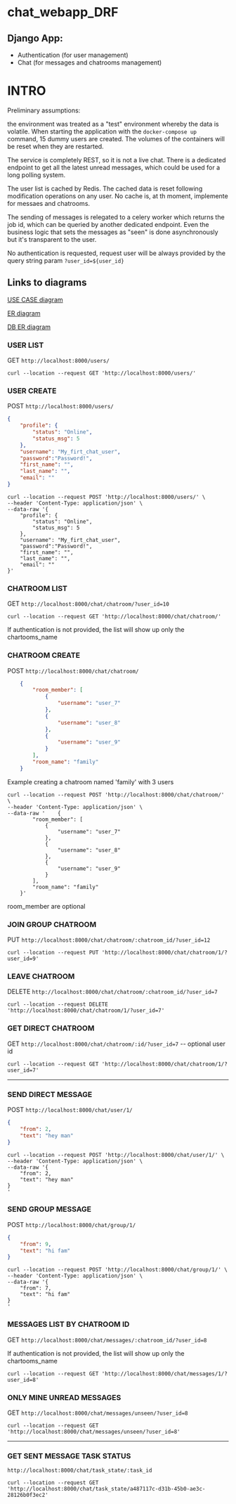 # chat_webapp_DRF

## Django App:
* Authentication (for user management)
* Chat (for messages and chatrooms management)

# INTRO
Preliminary assumptions:

the environment was treated as a "test" environment whereby the data is volatile.
When starting the application with the `docker-compose up` command, 15 dummy users are created. 
The volumes of the containers will be reset when they are restarted.

The service is completely REST, so it is not a live chat. 
There is a dedicated endpoint to get all the latest unread messages, which could be used for a long polling system.

The user list is cached by Redis. The cached data is reset following modification operations on any user.
No cache is, at th moment, implemente for messaes and chatrooms.

The sending of messages is relegated to a celery worker which returns the job id, which can be queried by another dedicated endpoint.
Even the business logic that sets the messages as "seen" is done asynchronously but it's transparent to the user.

No authentication is requested, request user will be always provided by the query string param `?user_id=${user_id}`

## Links to diagrams
[USE CASE diagram](https://github.com/dfm88/chat_webapp_DRF/blob/master/chat_USE_CASE_diagram.pdf)

[ER diagram](https://github.com/dfm88/chat_webapp_DRF/blob/master/chat_ER_diagram.pdf)

[DB ER diagram](https://github.com/dfm88/chat_webapp_DRF/blob/master/chat_DB_ER_diagram.png)

### USER LIST
GET `http://localhost:8000/users/`

`curl --location --request GET 'http://localhost:8000/users/'`

### USER CREATE
POST `http://localhost:8000/users/`
```json
{
    "profile": {
        "status": "Online",
        "status_msg": 5
    },
    "username": "My_firt_chat_user",
    "password":"Password!",
    "first_name": "",
    "last_name": "",
    "email": ""
}
```

```shell
curl --location --request POST 'http://localhost:8000/users/' \
--header 'Content-Type: application/json' \
--data-raw '{
    "profile": {
        "status": "Online",
        "status_msg": 5
    },
    "username": "My_firt_chat_user",
    "password":"Password!",
    "first_name": "",
    "last_name": "",
    "email": ""
}'
```

### CHATROOM LIST
GET `http://localhost:8000/chat/chatroom/?user_id=10`

`curl --location --request GET 'http://localhost:8000/chat/chatroom/'`

If authentication is not provided, the list will show up only the chartooms_name 

### CHATROOM CREATE
POST `http://localhost:8000/chat/chatroom/`
```json
    {
        "room_member": [
            {
                "username": "user_7"
            },
            {
                "username": "user_8"
            },
            {
                "username": "user_9"
            }
        ],
        "room_name": "family"
    }
```

Example creating a chatroom named 'family' with 3 users
```shell
curl --location --request POST 'http://localhost:8000/chat/chatroom/' \
--header 'Content-Type: application/json' \
--data-raw '    {
        "room_member": [
            {
                "username": "user_7"
            },
            {
                "username": "user_8"
            },
            {
                "username": "user_9"
            }
        ],
        "room_name": "family"
    }'
```

room_member are optional

### JOIN GROUP CHATROOM
PUT `http://localhost:8000/chat/chatroom/:chatroom_id/?user_id=12`

`curl --location --request PUT 'http://localhost:8000/chat/chatroom/1/?user_id=9'`

### LEAVE CHATROOM
DELETE `http://localhost:8000/chat/chatroom/:chatroom_id/?user_id=7`

`curl --location --request DELETE 'http://localhost:8000/chat/chatroom/1/?user_id=7'`

### GET DIRECT CHATROOM
GET `http://localhost:8000/chat/chatroom/:id/?user_id=7`
-- optional user id

`curl --location --request GET 'http://localhost:8000/chat/chatroom/1/?user_id=7'`

_____________________________

### SEND DIRECT MESSAGE
POST `http://localhost:8000/chat/user/1/`
```json
{
    "from": 2,
    "text": "hey man"
}
```

```shell
curl --location --request POST 'http://localhost:8000/chat/user/1/' \
--header 'Content-Type: application/json' \
--data-raw '{
    "from": 2,
    "text": "hey man"
}
'
```

### SEND GROUP MESSAGE
POST `http://localhost:8000/chat/group/1/`
```json
{
    "from": 9,
    "text": "hi fam"
}
```
```shell
curl --location --request POST 'http://localhost:8000/chat/group/1/' \
--header 'Content-Type: application/json' \
--data-raw '{
    "from": 7,
    "text": "hi fam"
}
'
```

### MESSAGES LIST BY CHATROOM ID
GET `http://localhost:8000/chat/messages/:chatroom_id/?user_id=8`

If authentication is not provided, the list will show up only the chartooms_name 

`curl --location --request GET 'http://localhost:8000/chat/messages/1/?user_id=8'`

### ONLY MINE UNREAD MESSAGES
GET `http://localhost:8000/chat/messages/unseen/?user_id=8`

`curl --location --request GET 'http://localhost:8000/chat/messages/unseen/?user_id=8'`

_______________________________

### GET SENT MESSAGE TASK STATUS
`http://localhost:8000/chat/task_state/:task_id`

`curl --location --request GET 'http://localhost:8000/chat/task_state/a487117c-d31b-45b0-ae3c-28126b0f3ec2'`


